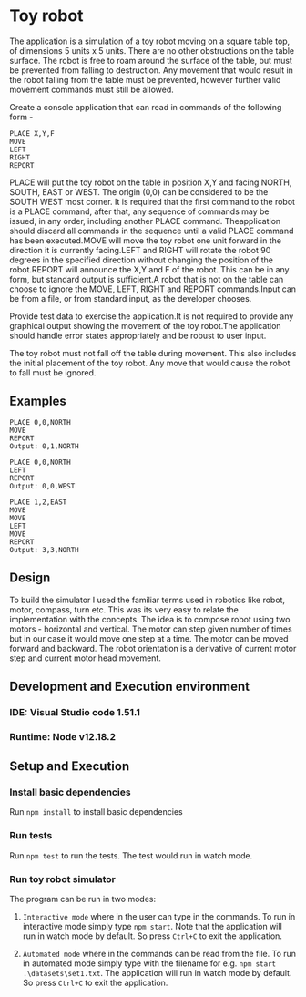 # Toy robot

The application is a simulation of a toy robot moving on a square table top, of dimensions 5 units x 5 units. There are no
other obstructions on the table surface. The robot is free to roam around the surface of the table, but must be prevented
from falling to destruction. Any movement that would result in the robot falling from the table must be prevented,
however further valid movement commands must still be allowed.

Create a console application that can read in commands of the following form -

```
PLACE X,Y,F
MOVE
LEFT
RIGHT
REPORT
```

PLACE will put the toy robot on the table in position X,Y and facing NORTH, SOUTH, EAST or WEST. The origin (0,0) can be considered to be the SOUTH WEST most corner. It is required that the first command to the robot is a PLACE command, after that, any sequence of commands may be issued, in any order, including another PLACE command. Theapplication should discard all commands in the sequence until a valid PLACE command has been executed.MOVE will move the toy robot one unit forward in the direction it is currently facing.LEFT and RIGHT will rotate the robot 90 degrees in the specified direction without changing the position of the robot.REPORT will announce the X,Y and F of the robot. This can be in any form, but standard output is sufficient.A robot that is not on the table can choose to ignore the MOVE, LEFT, RIGHT and REPORT commands.Input can be from a file, or from standard input, as the developer chooses.

Provide test data to exercise the application.It is not required to provide any graphical output showing the movement of the toy robot.The application should handle error states appropriately and be robust to user input.

The toy robot must not fall off the table during movement. This also includes the initial placement of the toy robot. Any
move that would cause the robot to fall must be ignored.

## Examples

```
PLACE 0,0,NORTH
MOVE
REPORT
Output: 0,1,NORTH
```

```
PLACE 0,0,NORTH
LEFT
REPORT
Output: 0,0,WEST
```

```
PLACE 1,2,EAST
MOVE
MOVE
LEFT
MOVE
REPORT
Output: 3,3,NORTH
```

## Design

To build the simulator I used the familiar terms used in robotics like robot, motor, compass, turn etc. This was its very easy to relate the implementation with the concepts. The idea is to compose robot using two motors -  horizontal and vertical. The motor can step given number of times but in our case it would move one step at a time. The motor can be moved forward and backward. The robot orientation is a derivative of current motor step and current motor head movement.

## Development and Execution environment

### IDE: Visual Studio code 1.51.1
### Runtime: Node v12.18.2

## Setup and Execution

### Install basic dependencies

Run `npm install` to install basic dependencies

### Run tests

Run `npm test` to run the tests. The test would run in watch mode.

### Run toy robot simulator

The program can be run in two modes:

1. `Interactive mode` where in the user can type in the commands. To run in interactive mode simply type `npm start`. Note that the application will run in watch mode by default. So press `Ctrl+C` to exit the application.

2. `Automated mode` where in the commands can be read from the file. To run in automated mode simply type with the filename for e.g. `npm start .\datasets\set1.txt`. The application will run in watch mode by default. So press `Ctrl+C` to exit the application.